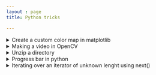 ```yaml
---
layout : page
title: Python tricks

---
```


<details>
<summary> Create a custom color map in matplotlib</summary>

```python
def generate_cmap(colors):
	values = range(len(colors))
    vmax = np.ceil(np.max(values))
    color_list = []
    for v, c in zip(values, colors):
    	color_list.append( ( v/ vmax, c) )
    
    return LinearSegmentedColormap.from_list('custom_cmap', color_list)        

#Usage 1:   

cm  =  generate_cmap ([ 'moccasin', 'black', 'white' ]) #one color is assigned to one integer value in array
plt.imshow(array, cmap = cm)
plt.show() 

#Usage 2: to create an image highlighting FP, FN, TP and TN

def assign_value_for_cmap(y_actual, y_pred):
    row, column = initial_shape
    color_map = np.zeros((row, column))
    for i in range(len(y_pred)): 
        x = locations[i][0]
        y = locations[i][1]
        if y_actual[i]==y_pred[i]==0:
           color_map[x,y]= 1
        if y_actual[i]==y_pred[i]==1:
           color_map[x,y]= 2
        if y_pred[i]==1 and y_actual[i]!=y_pred[i]:
           color_map[x,y]= 3
        if y_pred[i]==0 and y_actual[i]!=y_pred[i]:
           color_map[x,y]= 4
        return color_map

color_map = assign_value_for_cmap(y_actual, y_pred, locations) 
cm  =  generate_cmap ([ 'moccasin', 'black', 'white', 'green', 'red' ]) #one color is assigned to one value
plt.imshow(color_map, cmap = cm)
plt.show() 
```
</details>

<details>
<summary> Making a video in OpenCV </summary>
  
```python

#variables
image_folder = "enter the name of image folder"
video_name = "demo_video.avi"
fps = 1

output_folder= "enter the name of image folder"

files= sorted(os.listdir(image_folder))
images = [img for img in files if img.endswith(".png")]
frame = cv2.imread(os.path.join(image_folder, images[0]))
height, width, depth = frame.shape

fourcc= cv2.VideoWriter_fourcc(*'DIB ') #check codec and file extension very carefully
video= cv2.VideoWriter(video_name, fourcc, fps, (width, height))

for image in images:  
        video.write(cv2.imread(os.path.join(image_folder, image))) 

del images
cv2.destroyAllWindows()
video.release()
```
</details>

<details>
<summary> Unzip a directory</summary> 
	
```python
import zipfile
with zipfile.ZipFile(path_to_zip_file, 'r') as zip_ref:
    zip_ref.extractall(path_to_save_at)
```
</details>

<details>
<summary> Progress bar in python</summary> 
	
```python
from tqdm import tqdm
for i in tqdm(range(10)):
    print('hi')
```
</details>

<details>
<summary> Iterating over an iterator of unknown lenght using next()</summary> 
	
```python
# Python code to demonstrate 
# working of next() 
list1 = [1, 2, 3, 4, 5]  
# converting list to iterator 
list1 = iter(list1)  
print ("The contents of list are : ") 
# printing using next() 
# using default 
while (1) : 
    val = next(list1,'end') 
    if val == 'end': 
        print ('list end') 
        break
    else : 
        print (val) 
```
</details>
